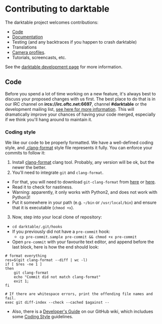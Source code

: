 # Contributing to darktable

The darktable project welcomes contributions:

* [Code](https://www.darktable.org/development/)
* [Documentation](https://www.darktable.org/resources/)
* Testing (and any backtraces if you happen to crash darktable)
* Translations
* [Camera profiles](https://www.darktable.org/resources/camera-support/).
* Tutorials, screencasts, etc.

See the [darktable development page](https://www.darktable.org/development/) for
more information.

## Code

Before you spend a lot of time working on a new feature, it's always best to
discuss your proposed changes with us first.  The best place to do that is in
our IRC channel on **ircs://irc.oftc.net:6697**, channel **#darktable** or the
development mailing list, [see here for more
information](https://www.darktable.org/contact/).  This will dramatically
improve your chances of having your code merged, especially if we think you'll
hang around to maintain it.

### Coding style

We like our code to be properly formatted. We have a well-defined coding style, 
and [.clang-format](.clang-format) style file represents it fully.
You can enforce your commits to follow it:

1. Install [clang-format](http://clang.llvm.org/docs/ClangFormat.html) clang tool. Probably, any version will be ok, but the newer the better.
2. You'll need to integrate `git` and `clang-format`.
  * For that, you will need to download `git-clang-format` from [here](https://github.com/llvm-mirror/clang/blob/master/tools/clang-format/git-clang-format) or [here](https://llvm.org/svn/llvm-project/cfe/trunk/tools/clang-format/git-clang-format).
  * Read it to check for nastiness.
  * Warning: apparently, it only works with Python2, and does not work with Python3!
  * Put it somewhere in your path (e.g. `~/bin` or `/usr/local/bin`) and ensure that it is executable (`chmod +x`).
3. Now, step into your local clone of repository:
  * `cd darktable/.git/hooks`
  * If you previously did not have a `pre-commit` hook:
    * `cp pre-commit.sample pre-commit && chmod +x pre-commit`
  * Open `pre-commit` with your favourite text editor, and append before the last block, here is how the end should look:
```
# format everything
res=$(git clang-format --diff | wc -l)
if [ $res -ne 1 ]
then
	git clang-format
	echo "Commit did not match clang-format"
	exit 1;
fi

# If there are whitespace errors, print the offending file names and fail.
exec git diff-index --check --cached $against --
```
* Also, there is a [Developer's Guide](https://github.com/darktable-org/darktable/wiki/Developer's-guide) on our GitHub wiki, which includues some [Coding Style](https://github.com/darktable-org/darktable/wiki/Developer's-guide#coding-style) guidelines.
